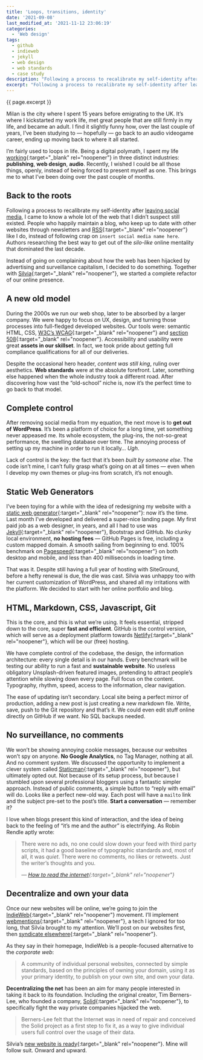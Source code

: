 ```yaml
---
title: 'Loops, transitions, identity'
date: '2021-09-08'
last_modified_at: '2021-11-12 23:06:19'
categories: 
  - 'Web design'
tags:
  - github
  - indieweb
  - jekyll
  - web design
  - web standards
  - case study
description: "Following a process to recalibrate my self-identity after leaving social media, I’m going back to the roots and leave WordPress for Jekyll, joining IndieWeb."
excerpt: "Following a process to recalibrate my self-identity after leaving social media, I’m going back to the roots, leaving WordPress for Jekyll and joining the IndieWeb."
---
```

<p class="lead">{{ page.excerpt }}</p>

Milan is the city where I spent 15 years before emigrating to the UK. It’s where I kickstarted my work life, met great people that are still firmly in my life, and became an adult. I find it slightly funny how, over the last couple of years, I’ve been studying to — hopefully — go back to an audio videogame career, ending up moving back to where it all started.

I’m fairly used to loops in life. Being a digital polymath, I spent my life [working](https://www.linkedin.com/in/minutes2mid/){:target="_blank" rel="noopener"} in three distinct industries: **publishing**, **web design**, **audio**. Recently, I wished I could be all those things, openly, instead of being forced to present myself as one. This brings me to what I’ve been doing over the past couple of months.

## Back to the roots

Following a process to recalibrate my self-identity after [leaving social media](/escape-from-social-media/), I came to know a whole lot of the web that I didn’t suspect still existed. People who happily maintain a blog, who keep up to date with other websites through newsletters and [RSS](https://aboutfeeds.com/){:target="_blank" rel="noopener"} like I do, instead of following crap on `insert social media name here`. Authors researching the best way to get out of the _silo-like_ online mentality that dominated the last decade.

Instead of going on complaining about how the web has been hijacked by advertising and surveillance capitalism, I decided to do something. Together with [Silvia](https://silviamaggidesign.com/){:target="_blank" rel="noopener"}, we started a complete refactor of our online presence.

## A new old model

During the 2000s we run our web shop, later to be absorbed by a larger company. We were happy to focus on UX, design, and turning those processes into full-fledged developed websites. Our tools were: semantic HTML, CSS, [W3C’s WCAG](https://www.w3.org/WAI/WCAG2AAA-Conformance){:target="_blank" rel="noopener"} and [section 508](https://section508.gov/){:target="_blank" rel="noopener"}. Accessibility and usability were great **assets in our skillset**. In fact, we took pride about getting full compliance qualifications for all of our deliveries.

Despite the occasional hero header, _content was still king_, ruling over aesthetics. **Web standards** were at the absolute forefront. Later, something else happened when the whole industry took a different road. After discovering how vast the “old-school” niche is, now it’s the perfect time to go back to that model.

## Complete control

After removing social media from my equation, the next move is to **get out of WordPress**. It’s been a platform of choice for a long time, yet something never appeased me. Its whole ecosystem, the plug-ins, the not-so-great performance, the swelling database over time. The annoying process of setting up my machine in order to run it locally… _Ugh_.

Lack of control is the key: the fact that it’s been _built by someone else_. The code isn’t mine, I can’t fully grasp what’s going on at all times — even when I develop my own themes or plug-ins from scratch, it’s not enough.

## Static Web Generators

I’ve been toying for a while with the idea of redesigning my website with a [static web generator](https://jamstack.org/generators/){:target="_blank" rel="noopener"}: now it’s the time. Last month I’ve developed and delivered a super-nice landing page. My first paid job as a web designer, in years, and all I had to use was [Jekyll](https://jekyllrb.com/){:target="_blank" rel="noopener"}, Bootstrap and GitHub. No clunky local environment, **no hosting fees** — GitHub Pages is free, including a custom mapped domain. A smooth sailing from beginning to end. 100% benchmark on [Pagespeed](https://developers.google.com/speed/pagespeed/insights/){:target="_blank" rel="noopener"} on both desktop and mobile, and less than 400 milliseconds in loading time.

That was it. Despite still having a full year of hosting with SiteGround, before a hefty renewal is due, the die was cast. Silvia was unhappy too with her current customization of WordPress, and shared all my irritations with the platform. We decided to start with her online portfolio and blog.

## HTML, Markdown, CSS, Javascript, Git

This is the core, and this is what we’re using. It feels essential, stripped down to the core, super **fast and efficient**. GitHub is the control version, which will serve as a deployment platform towards [Netlify](https://netlify.com/){:target="_blank" rel="noopener"}, which will be our (free) hosting.

We have complete control of the codebase, the design, the information architecture: every single detail is in our hands. Every benchmark will be testing our ability to run a fast and **sustainable website**. No useless obligatory Unsplash-driven featured images, pretending to attract people’s attention while slowing down every page. Full focus on the content. Typography, rhythm, speed, access to the information, clear navigation.

The ease of updating isn’t secondary. Local site being a perfect mirror of production, adding a new post is just creating a new markdown file. Write, save, push to the Git repository and that’s it. We could even edit stuff online directly on GitHub if we want. No SQL backups needed.

## No surveillance, no comments

We won’t be showing annoying cookie messages, because our websites won’t spy on anyone. **No Google Analytics**, no Tag Manager, nothing at all. And no comment system. We discussed the opportunity to implement a clever system called [Staticman](https://staticman.net/){:target="_blank" rel="noopener"}, but ultimately opted out. Not because of its setup process, but because I stumbled upon several professional bloggers using a fantastic simpler approach. Instead of public comments, a simple button to “reply with email” will do. Looks like a perfect new-old way. Each post will have a `mailto` link and the subject pre-set to the post’s title. **Start a conversation** — remember it?

I love when blogs present this kind of interaction, and the idea of being back to the feeling of “it’s me and the author” is electrifying. As Robin Rendle aptly wrote:

> There were no ads, no one could slow down your feed with third party scripts, it had a good baseline of typographic standards and, most of all, it was _quiet_. There were no comments, no likes or retweets. Just the writer’s thoughts and you.
> 
> <cite>— [_How to read the internet_](https://www.robinrendle.com/notes/how-to-read-the-internet/){:target="_blank" rel="noopener"}</cite>

## Decentralize and own your data

Once our new websites will be online, we’re going to join the [IndieWeb](https://indieweb.org/){:target="_blank" rel="noopener"} movement. I’ll implement [webmentions](https://alistapart.com/article/webmentions-enabling-better-communication-on-the-internet/){:target="_blank" rel="noopener"}, a tech I ignored for too long, that Silvia brought to my attention. We’ll post on our websites first, then [syndicate elsewhere](https://indieweb.org/POSSE){:target="_blank" rel="noopener"}.

As they say in their homepage, IndieWeb is a people-focused alternative to the _corporate web_:

> A community of individual personal websites, connected by simple standards, based on the principles of owning your domain, using it as your primary identity, to publish on your own site, and own your data.

**Decentralizing the net** has been an aim for many people interested in taking it back to its foundation. Including the original creator, Tim Berners-Lee, who founded a company, [Solid](https://en.wikipedia.org/wiki/Solid_){:target="_blank" rel="noopener"}, to specifically fight the way private companies hijacked the web.

> Berners-Lee felt that the Internet was in need of repair and conceived the Solid project as a first step to fix it, as a way to give individual users full control over the usage of their data.

Silvia’s [new website is ready](https://silviamaggidesign.com){:target="_blank" rel="noopener"}. Mine will follow suit. Onward and upward.
